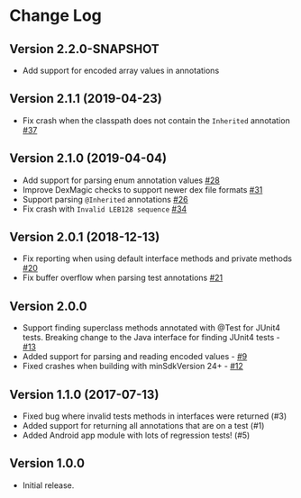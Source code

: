 # Change Log

## Version 2.2.0-SNAPSHOT

- Add support for encoded array values in annotations

## Version 2.1.1 (2019-04-23)

- Fix crash when the classpath does not contain the `Inherited` annotation [#37](https://github.com/linkedin/dex-test-parser/issues/37)

## Version 2.1.0 (2019-04-04)

- Add support for parsing enum annotation values [#28](https://github.com/linkedin/dex-test-parser/pull/28)
- Improve DexMagic checks to support newer dex file formats [#31](https://github.com/linkedin/dex-test-parser/issues/31)
- Support parsing `@Inherited` annotations [#26](https://github.com/linkedin/dex-test-parser/issues/26)
- Fix crash with `Invalid LEB128 sequence` [#34](https://github.com/linkedin/dex-test-parser/issues/34)

## Version 2.0.1 (2018-12-13)

- Fix reporting when using default interface methods and private methods [#20](https://github.com/linkedin/dex-test-parser/issues/20)
- Fix buffer overflow when parsing test annotations [#21](https://github.com/linkedin/dex-test-parser/issues/21)

## Version 2.0.0

- Support finding superclass methods annotated with @Test for JUnit4 tests. Breaking change
to the Java interface for finding JUnit4 tests - [#13](https://github.com/linkedin/dex-test-parser/issues/13)
- Added support for parsing and reading encoded values - [#9](https://github.com/linkedin/dex-test-parser/issues/9)
- Fixed crashes when building with minSdkVersion 24+ - [#12](https://github.com/linkedin/dex-test-parser/issues/12)


## Version 1.1.0 (2017-07-13)

- Fixed bug where invalid tests methods in interfaces were returned (#3)
- Added support for returning all annotations that are on a test (#1)
- Added Android app module with lots of regression tests! (#5)

## Version 1.0.0

- Initial release.
